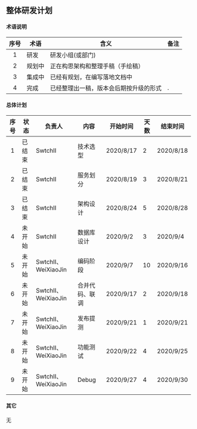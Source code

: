 ## 整体研发计划

#### 术语说明

| 序号 | 术语   | 含义                                   | 备注 |
| :--: | ------ | -------------------------------------- | ---- |
|  1   | 研发   | 研发小组(或部门)                       |      |
|  2   | 规划中 | 正在构思架构和整理手稿（手绘稿）       |      |
|  3   | 集成中 | 已经有规划，在编写落地文档中           |      |
|  4   | 完成   | 已经整理出一稿，版本会后期按升级的形式 | .    |

#### 总体计划

| 序号 | 状态   | 负责人              | 内容           | 开始时间  | 天数 | 结束时间  |
| :--: | ------ | ------------------- | -------------- | --------- | ---- | --------- |
|  1   | 已结束 | SwtchII             | 技术选型       | 2020/8/17 | 2    | 2020/8/18 |
|  2   | 已结束 | SwtchII             | 服务划分       | 2020/8/19 | 3    | 2020/8/21 |
|  3   | 已结束 | SwtchII             | 架构设计       | 2020/8/24 | 5    | 2020/8/28 |
|  4   | 未开始 | SwtchII             | 数据库设计     | 2020/9/2  | 3    | 2020/9/4  |
|  5   | 未开始 | SwtchII、WeiXiaoJin | 编码阶段       | 2020/9/7  | 10   | 2020/9/16 |
|  6   | 未开始 | SwtchII、WeiXiaoJin | 合并代码、联调 | 2020/9/17 | 2    | 2020/9/18 |
|  7   | 未开始 | SwtchII、WeiXiaoJin | 发布提测       | 2020/9/21 | 1    | 2020/9/21 |
|  8   | 未开始 | SwtchII、WeiXiaoJin | 功能测试       | 2020/9/22 | 4    | 2020/9/25 |
|  9   | 未开始 | SwtchII、WeiXiaoJin | Debug          | 2020/9/27 | 4    | 2020/9/30 |

#### 其它

无
